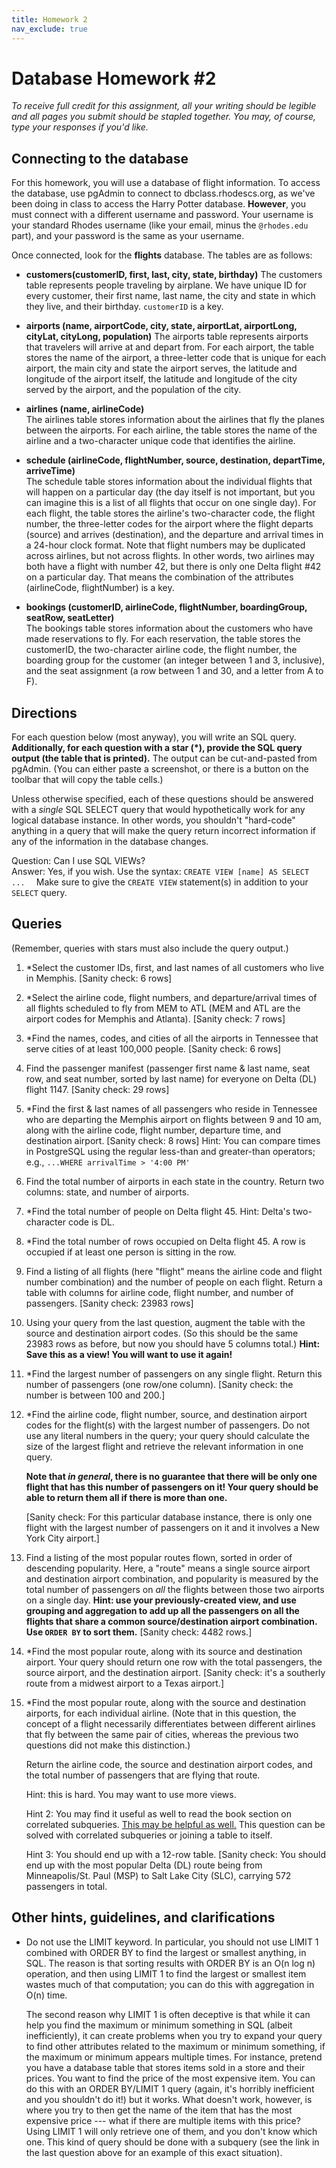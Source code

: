 ```yaml
---
title: Homework 2
nav_exclude: true
---
```


# Database Homework #2
*To receive full credit for this assignment, all your writing should be legible and all pages you submit should be stapled together. You may, of course, type your responses if you'd like.*

## Connecting to the database
For this homework, you will use a database of flight information.  To access the database, use pgAdmin to connect to dbclass.rhodescs.org, as we've been 
doing 
in class to access the Harry Potter database.  **However**, you must connect with a different username and password.  Your username is your standard Rhodes username (like your email, minus the `@rhodes.edu` part), and your password is the same as your username.

Once connected, look for the **flights** database.  The tables are as follows:
* **customers(customerID, first, last, city, state, birthday)**
        The customers table represents people traveling by airplane. We have unique ID for every customer, their first name, last name, the city and state in which they live, and their birthday. `customerID` is a key.

* **airports (name, airportCode, city, state, airportLat, airportLong, cityLat, cityLong, population)**
        The airports table represents airports that travelers will arrive at and depart from. For each airport, the table stores the name of the airport, a three-letter code that is unique for each airport, the main city and state the airport serves, the latitude and longitude of the airport itself, the latitude and longitude of the city served by the airport, and the population of the city.

* **airlines (name,  airlineCode)**  
        The airlines table stores information about the airlines that fly the planes between the airports. For each airline, the table stores the name of the airline and a two-character unique code that identifies the airline.

* **schedule (airlineCode, flightNumber, source, destination, departTime, arriveTime)**  
        The schedule table stores information about the individual flights that will happen on a particular day (the day itself is not important, but you can imagine this is a list of all flights that occur on one single day). For each flight, the table stores the airline's two-character code, the flight number, the three-letter codes for the airport where the flight departs (source) and arrives (destination), and the departure and arrival times in a 24-hour clock format. Note that flight numbers may be duplicated across airlines, but not across flights. In other words, two airlines may both have a flight with number 42, but there is only one Delta flight #42 on a particular day. That means the combination of the attributes (airlineCode, flightNumber) is a key.
        
* **bookings (customerID, airlineCode, flightNumber, boardingGroup, seatRow, seatLetter)**  
        The bookings table stores information about the customers who have made reservations to fly. For each reservation, the table stores the customerID, the two-character airline code, the flight number, the boarding group for the customer (an integer between 1 and 3, inclusive), and the seat assignment (a row between 1 and 30, and a letter from A to F).
    
##  Directions
For each question below (most anyway), you will write an SQL query.  **Additionally, for each question with a star (*), provide the SQL query output (the table that is printed).** The output can be cut-and-pasted from pgAdmin. (You can either paste a screenshot, or there is a button on the toolbar that will copy the table cells.)

Unless otherwise specified, each of these questions should be answered with a  _single_  SQL SELECT query that would hypothetically work for any logical database instance. In other words, you shouldn't "hard-code" anything in a query that will make the query return incorrect information if any of the information in the database changes.

Question: Can I use SQL VIEWs?  
Answer: Yes, if you wish.  Use the syntax:  `CREATE VIEW [name] AS SELECT ...  ` Make sure to give the `CREATE VIEW` statement(s) in addition to your `SELECT` query.

## Queries
 (Remember, queries with stars must also include the query output.)
    
1.  *Select the customer IDs, first, and last names of all customers who live in Memphis. [Sanity check: 6 rows]
        
2.  *Select the airline code, flight numbers, and departure/arrival times of all flights scheduled to fly from MEM to ATL (MEM and ATL are the airport codes for Memphis and Atlanta). [Sanity check: 7 rows]
        
3.  *Find the names, codes, and cities of all the airports in Tennessee that serve cities of at least 100,000 people. [Sanity check: 6 rows]
        
4.  Find the passenger manifest (passenger first name & last name, seat row, and seat number, sorted by last name) for everyone on Delta (DL) flight 1147. [Sanity check: 29 rows]
        
5.  *Find the first & last names of all passengers who reside in Tennessee who are departing the Memphis airport on flights between 9 and 10 am, along with the airline code, flight number, departure time, and destination airport. [Sanity check: 8 rows] Hint: You can compare times in PostgreSQL using the regular less-than and greater-than operators; e.g., `...WHERE arrivalTime > '4:00 PM'`
        
6.  Find the total number of airports in each state in the country. Return two columns: state, and number of airports.
        
7.  *Find the total number of people on Delta flight 45. Hint: Delta's two-character code is DL.
        
8.  *Find the total number of rows occupied on Delta flight 45. A row is occupied if at least one person is sitting in the row.
    
9. Find a listing of all flights (here "flight" means the airline code and flight number combination) and the number of people on each flight. Return a table with columns for airline code, flight number, and number of passengers. [Sanity check: 23983 rows]  

10. Using your query from the last question, augment the table with the source and destination airport codes.  (So this should be the same 23983 rows as before, but now you should have 5 columns total.) **Hint: Save this as a view! You will want to use it again!**
        
11. *Find the largest number of passengers on any single flight. Return this number of passengers (one row/one column). [Sanity check: the number is between 100 and 200.]
        
12.  *Find the airline code, flight number, source, and destination airport codes for the flight(s) with the largest number of passengers. Do not use any literal numbers in the query; your query should calculate the size of the largest flight and retrieve the relevant information in one query.
        
        **Note that  _in general_, there is no guarantee that there will be only one flight that has this number of passengers on it! Your query should be able to return them all if there is more than one.**
        
        [Sanity check: For this particular database instance, there is only one flight with the largest number of passengers on it and it involves a New York City airport.]

13. Find a listing of the most popular routes flown, sorted in order of descending popularity.  Here, a "route" means a single source airport and destination airport combination, and popularity is measured by the total number of passengers on _all_ the flights between those two airports on a single day.  **Hint: use your previously-created view, and use grouping and aggregation to add up all the passengers on all the flights that share a common source/destination airport combination.  Use `ORDER BY` to sort them.** [Sanity check: 4482 rows.] 

14. *Find the most popular route, along with its source and destination airport.  Your query should return one row with the total passengers, the source airport, and the destination airport.  [Sanity check: it's a southerly route from a midwest airport to a Texas airport.]

15. *Find the most popular route, along with the source and destination airports, for each individual airline.  (Note that in this question,
the concept of a flight necessarily differentiates between different airlines that fly between the same pair of cities, whereas
the previous two questions did not make this distinction.) 

    Return the airline code, the source and destination airport codes, and the total number of passengers that are flying that route.
        
    Hint: this is hard. You may want to use more views. 

    Hint 2: You may find it useful as well to read the book section on correlated subqueries.  [This may be helpful as well.](http://www.xaprb.com/blog/2006/12/07/how-to-select-the-firstleastmax-row-per-group-in-sql/) This question can be solved with correlated subqueries or joining a table to itself.
        
    Hint 3: You should end up with a 12-row table. [Sanity check: You should end up with the most popular Delta (DL) route being from Minneapolis/St. Paul (MSP) to Salt Lake City (SLC), carrying 572 passengers in total.
        

## Other hints, guidelines, and clarifications

-   Do not use the LIMIT keyword. In particular, you should not use LIMIT 1 combined with ORDER BY to find the largest or smallest anything, in SQL. The reason is that sorting results with ORDER BY is an O(n log n) operation, and then using LIMIT 1 to find the largest or smallest item wastes much of that computation; you can do this with aggregation in O(n) time.
    
    The second reason why LIMIT 1 is often deceptive is that while it can help you find the maximum or minimum something in SQL (albeit inefficiently), it can create problems when you try to expand your query to find other attributes related to the maximum or minimum something, if the maximum or minimum appears multiple times. For instance, pretend you have a database table that stores items sold in a store and their prices. You want to find the price of the most expensive item. You can do this with an ORDER BY/LIMIT 1 query (again, it's horribly inefficient and you shouldn't do it!) but it works. What doesn't work, however, is where you try to then get the name of the item that has the most expensive price --- what if there are multiple items with this price? Using LIMIT 1 will only retrieve one of them, and you don't know which one. This kind of query should be done with a subquery (see the link in the last question above for an example of this exact situation).

